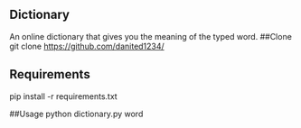 ## Dictionary
An online dictionary that gives you the meaning of the typed word.
##Clone
git clone https://github.com/danited1234/
## Requirements
pip install -r requirements.txt

##Usage
python dictionary.py word

